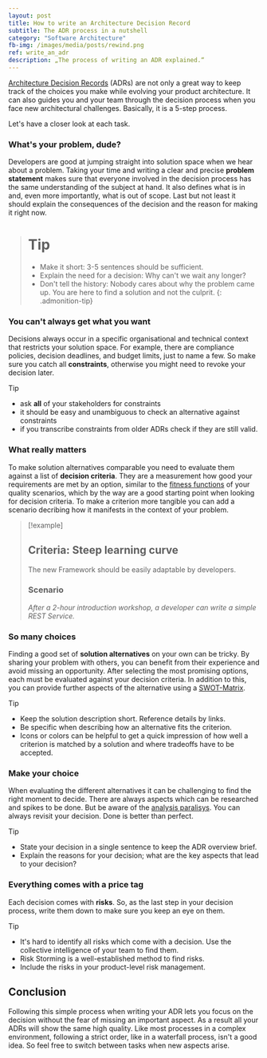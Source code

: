 ```yaml
---
layout: post
title: How to write an Architecture Decision Record
subtitle: The ADR process in a nutshell
category: "Software Architecture"
fb-img: /images/media/posts/rewind.png
ref: write_an_adr
description: „The process of writing an ADR explained.“
---
```


[Architecture Decision Records](https://github.com/joelparkerhenderson/architecture-decision-record) (ADRs) are not only a great way to keep track of the choices you make while evolving your product architecture. It can also guides you and your team through the decision process when you face new architectural challenges. Basically, it is a 5-step process.

<!--more-->

Let's have a closer look at each task.

### What's your problem, dude?

Developers are good at jumping straight into solution space when we hear about a problem. Taking your time and writing a clear and precise **problem statement** makes sure that everyone involved in the decision process has the same understanding of the subject at hand. It also defines what is in and, even more importantly, what is out of scope. Last but not least it should explain the consequences of the decision and the reason for making it right now. 

> # Tip
> - Make it short: 3-5 sentences should be sufficient.
> - Explain the need for a decision: Why can't we wait any longer?
> - Don't tell the history: Nobody cares about why the problem came up. You are here to find a solution and not the culprit.
{: .admonition-tip}

### You can't always get what you want

Decisions always occur in a specific organisational and technical context that restricts your solution space. For example, there are compliance policies,  decision deadlines, and budget limits, just to name a few. So make sure you catch all **constraints**, otherwise you might need to revoke your decision later.

> [!tip]
> - ask **all** of your stakeholders for constraints
> - it should be easy and unambiguous to check an alternative against constraints
> - if you transcribe constraints from older ADRs check if they are still valid.


### What really matters
To make solution alternatives comparable you need to evaluate them against a list of **decision criteria**. They are a measurement how good your requirements are met by an option, similar to the [fitness functions](https://medium.com/nerd-for-tech/what-are-the-fitness-functions-8ffbc852c6e1) of your quality scenarios, which by the way are a good starting point when looking for decision criteria. 
To make a criterion more tangible you can add a scenario decribing how it manifests in the context of your problem.

> [!example]
> ## Criteria: Steep learning curve
> The new Framework should be easily adaptable by developers.
> ### Scenario
> *After a 2-hour introduction workshop, a developer can write a simple REST Service.*

### So many choices 

Finding a good set of **solution alternatives** on your own can be tricky. By sharing your problem with others, you can benefit from their experience and avoid missing an opportunity. After selecting the most promising options, each must be evaluated against your decision criteria. In addition to this, you can provide further aspects of the alternative using a [SWOT-Matrix](https://en.wikipedia.org/wiki/SWOT_analysis).

> [!tip]
> - Keep the solution description short. Reference details by links.
> - Be specific when describing how an alternative fits the criterion.
> - Icons or colors can be helpful to get a quick impression of how well a criterion is matched by a solution and where tradeoffs have to be accepted.

### Make your choice

When evaluating the different alternatives it can be challenging to find the right moment to decide. There are always aspects which can be researched and spikes to be done. But be aware of the [analysis paralisys](https://en.wikipedia.org/wiki/Analysis_paralysis). You can always revisit your decision. Done is better than perfect.  

> [!tip]
> - State your decision in a single sentence to keep the ADR overview brief.
> - Explain the reasons for your decision; what are the key aspects that lead to your decision?

### Everything comes with a price tag

Each decision comes with **risks**. So, as the last step in your decision process, write them down to make sure you keep an eye on them.

> [!tip]
> - It's hard to identify all risks which come with a decision. Use the collective intelligence of your team to find them. 
> - Risk Storming is a well-established method to find risks.
> - Include the risks in your product-level risk management.

## Conclusion

Following this simple process when writing your ADR lets you focus on the decision without the fear of missing an important aspect. As a result all your ADRs will show the same high quality. Like most processes in a complex environment, following a strict order, like in a waterfall process, isn't a good idea. So feel free to switch between tasks when new aspects arise.